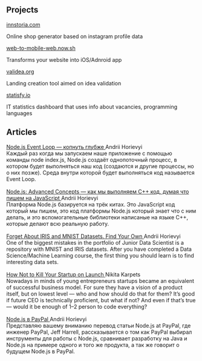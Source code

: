 ## Projects

<div class="card_container">

<div class="card">
  <div class="card_image card_image_1"></div>
  <div class="container">
    <a href="https://www.innstoria.com" target="_blank">innstoria.com</a>
    <p class="card_text">Online shop generator based on instagram profile data</p>
  </div>
</div>

<div class="card">
  <div class="card_image card_image_2"></div>
  <div class="container">
   <a href="https://web-to-mobile-web.now.sh/" target="_blank">web-to-mobile-web.now.sh</a>
    <p class="card_text">Transforms your website into iOS/Adnroid app</p>
  </div>
</div>

<div class="card">
  <div class="card_image card_image_3"></div>
  <div class="container">
    <a href="https://validea.org" target="_blank">validea.org</a>
    <p class="card_text">Landing creation tool aimed on idea validation </p>
  </div>
</div>

<div class="card">
  <div class="card_image card_image_4"></div>
  <div class="container">
    <a href="https://statisfy-prod.herokuapp.com/startups" target="_blank">statisfy.io</a>
    <p class="card_text">IT statistics dashboard that uses info about vacancies, programming languages</p>
  </div>
</div>

</div>

## Articles

<div class="article_container">
<a href="https://medium.com/@aignbyf/node-js-event-loop-%D0%BA%D0%BE%D0%BF%D0%BD%D1%83%D1%82%D1%8C-%D0%B3%D0%BB%D1%83%D0%B1%D0%B6%D0%B5-94c12bb32d0c" class="article_heading">
 <div class="medium_logo"></div>
  Node.js Event Loop — копнуть глубже
</a> 
<span class="article_author">Andrii Horievyi</span>

<p style="margin: 0 0 16px 0;">Каждый раз когда мы запускаем наше приложение с помощью команды node index.js, Node.js создаёт однопоточный процесс, в котором будет выполняться наш код (создаются и другие процессы, но о них позже). Среда внутри которой будет выполняться код называется Event Loop.</p>
</div>

<div class="article_container">
<a href="https://medium.com/@aignbyf/node-js-advanced-concepts-%D0%BA%D0%B0%D0%BA-%D0%BC%D1%8B-%D0%B2%D1%8B%D0%BF%D0%BE%D0%BB%D0%BD%D1%8F%D0%B5%D0%BC-c-%D0%BA%D0%BE%D0%B4-%D0%B4%D1%83%D0%BC%D0%B0%D1%8F-%D1%87%D1%82%D0%BE-%D0%BC%D1%8B-%D0%BF%D0%B8%D1%88%D0%B5%D0%BC-%D0%BD%D0%B0-javascript-77137874c808" class="article_heading">
 <div class="medium_logo"></div>
  Node.js: Advanced Concepts — как мы выполняем C++ код, думая что пишем на JavaScript
</a> 
<span class="article_author">Andrii Horievyi</span>

<p style="margin: 0 0 16px 0;">Платформа Node.js базируется на трёк китах. Это JavaScript код который мы пишем, это код платформы Node.js который знает что с ним делать, и это вспомогательные библиотеки написаные на языке C++, которые делают всю реальную работу.</p>
</div>

<div class="article_container">
<a href="https://medium.com/@nikkierendler/how-not-to-kill-your-startup-on-launch-47f62ade5ae8" class="article_heading">
 <div class="medium_logo"></div>
  Forget About IRIS and MNIST Datasets. Find Your Own
</a> 
<span class="article_author">Andrii Horievyi</span>

<p style="margin: 0 0 16px 0;">One of the biggest mistakes in the portfolio of Junior Data Scientist is a repository with MNIST and IRIS datasets. After you have completed a Data Science/Machine Learning course, the first thing you should learn is to find interesting data sets.</p>
</div>

<div class="article_container">
<a href="https://medium.com/@nikkierendler/how-not-to-kill-your-startup-on-launch-47f62ade5ae8?source=friends_link&sk=35df79dc983f23e3a62920d8c4ceb9b5" class="article_heading">
 <div class="medium_logo"></div>
  How Not to Kill Your Startup on Launch
</a> 
<span class="article_author">Nikita Karpets</span>

<p style="margin: 0 0 16px 0;">Nowadays in minds of young entrepreneurs startups became an equivalent of successful business model. For sure they have a vision of a product itself, but on lowest level — who and how should do that for them? It’s good if future CEO is technically proficient, but what if not? And even if that’s true — would it be enough of 1–2 person to code everything?</p>
</div>

<div class="article_container">
<a href="https://habr.com/ru/post/324912/" class="article_heading">
 <div class="habr_logo"></div>
  Node.js в PayPal
</a> 
<span class="article_author">Andrii Horievyi</span>

<p style="margin: 0 0 16px 0;">Представляю вашему вниманию перевод статьи Node.js at PayPal, где инженер PayPal, Jeff Harrell, рассказывается о том как PayPal выбирал инструменты для работы с Node.js, сравнивает разработку на Java и Node.js на примере одного и того же продукта, а так же говорит о будущем Node.js в PayPal.</p>
</div>

